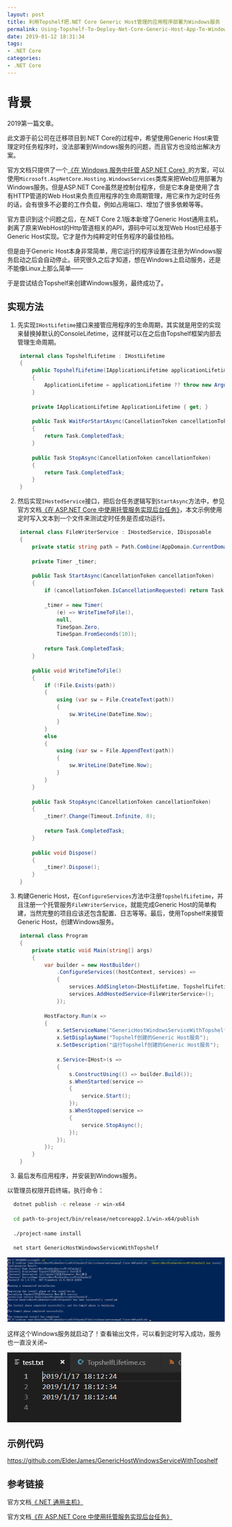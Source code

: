 ```yaml
---
layout: post
title: 利用Topshelf把.NET Core Generic Host管理的应用程序部署为Windows服务
permalink: Using-Topshelf-To-Deploy-Net-Core-Generic-Host-App-To-Windows-Services
date: 2019-01-12 18:31:34
tags:
- .NET Core
categories:
- .NET Core
---
```


# 背景

2019第一篇文章。

此文源于前公司在迁移项目到.NET Core的过程中，希望使用Generic Host来管理定时任务程序时，没法部署到Windows服务的问题，而且官方也没给出解决方案。

官方文档只提供了一个[《在 Windows 服务中托管 ASP.NET Core》](https://docs.microsoft.com/en-us/aspnet/core/host-and-deploy/windows-service?spm=a2c4e.11153940.blogcont676413.12.65753eb0BIzfmE&view=aspnetcore-2.1)的方案，可以使用`Microsoft.AspNetCore.Hosting.WindowsServices`类库来把Web应用部署为Windows服务。但是ASP.NET Core虽然是控制台程序，但是它本身是使用了含有HTTP管道的Web Host来负责应用程序的生命周期管理，用它来作为定时任务的话，会有很多不必要的工作负载，例如占用端口、增加了很多依赖等等。

官方意识到这个问题之后，在.NET Core 2.1版本新增了Generic Host通用主机，剥离了原来WebHost的Http管道相关的API，源码中可以发现Web Host已经基于Generic Host实现。它才是作为纯粹定时任务程序的最佳拍档。

但是由于Generic Host本身非常简单，用它运行的程序设置在注册为Windows服务启动之后会自动停止。研究很久之后才知道，想在Windows上启动服务，还是不能像Linux上那么简单——

于是尝试结合Topshelf来创建Windows服务，最终成功了。

## 实现方法

1. 先实现`IHostLifetime`接口来接管应用程序的生命周期，其实就是用空的实现来替换掉默认的ConsoleLifetime，这样就可以在之后由Topshelf框架内部去管理生命周期。

```cs
    internal class TopshelfLifetime : IHostLifetime
    {
        public TopshelfLifetime(IApplicationLifetime applicationLifetime, IServiceProvider services)
        {
            ApplicationLifetime = applicationLifetime ?? throw new ArgumentNullException(nameof(applicationLifetime));
        }

        private IApplicationLifetime ApplicationLifetime { get; }

        public Task WaitForStartAsync(CancellationToken cancellationToken)
        {
            return Task.CompletedTask;
        }

        public Task StopAsync(CancellationToken cancellationToken)
        {
            return Task.CompletedTask;
        }
    }
```

2. 然后实现`IHostedService`接口，把后台任务逻辑写到`StartAsync`方法中，参见官方文档[《在 ASP.NET Core 中使用托管服务实现后台任务》](https://docs.microsoft.com/zh-cn/aspnet/core/fundamentals/host/hosted-services?view=aspnetcore-2.1#ihostedservice-interface)，本文示例使用定时写入文本到一个文件来测试定时任务是否成功运行。

```cs
    internal class FileWriterService : IHostedService, IDisposable
    {
        private static string path = Path.Combine(AppDomain.CurrentDomain.BaseDirectory, @"test.txt");

        private Timer _timer;

        public Task StartAsync(CancellationToken cancellationToken)
        {
            if (cancellationToken.IsCancellationRequested) return Task.FromCanceled(cancellationToken);

            _timer = new Timer(
                (e) => WriteTimeToFile(),
                null,
                TimeSpan.Zero,
                TimeSpan.FromSeconds(10));

            return Task.CompletedTask;
        }

        public void WriteTimeToFile()
        {
            if (!File.Exists(path))
            {
                using (var sw = File.CreateText(path))
                {
                    sw.WriteLine(DateTime.Now);
                }
            }
            else
            {
                using (var sw = File.AppendText(path))
                {
                    sw.WriteLine(DateTime.Now);
                }
            }
        }

        public Task StopAsync(CancellationToken cancellationToken)
        {
            _timer?.Change(Timeout.Infinite, 0);

            return Task.CompletedTask;
        }

        public void Dispose()
        {
            _timer?.Dispose();
        }
    }
```

3. 构建Generic Host，在`ConfigureServices`方法中注册`TopshelfLifetime`，并且注册一个托管服务`FileWriterService`，就能完成Generic Host的简单构建，当然完整的项目应该还包含配置、日志等等。最后，使用Topshelf来接管Generic Host，创建Windows服务。

```cs
    internal class Program
    {
        private static void Main(string[] args)
        {
            var builder = new HostBuilder()
                .ConfigureServices((hostContext, services) =>
                {
                    services.AddSingleton<IHostLifetime, TopshelfLifetime>();
                    services.AddHostedService<FileWriterService>();
                });

            HostFactory.Run(x =>
            {
                x.SetServiceName("GenericHostWindowsServiceWithTopshelf");
                x.SetDisplayName("Topshelf创建的Generic Host服务");
                x.SetDescription("运行Topshelf创建的Generic Host服务");

                x.Service<IHost>(s =>
                {
                    s.ConstructUsing(() => builder.Build());
                    s.WhenStarted(service =>
                    {
                        service.Start();
                    });
                    s.WhenStopped(service =>
                    {
                        service.StopAsync();
                    });
                });
            });
        }
    }
```

3. 最后发布应用程序，并安装到Windows服务。

以管理员权限开启终端，执行命令：

```bash
  dotnet publish -c release -r win-x64
  
  cd path-to-project/bin/release/netcoreapp2.1/win-x64/publish

  ./project-name install

  net start GenericHostWindowsServiceWithTopshelf

```

![](/images/generic-host/generic-host-install.png)

这样这个Windows服务就启动了！查看输出文件，可以看到定时写入成功，服务也一直没关闭~

![](/images/generic-host/generic-host-result.png)

## 示例代码

https://github.com/ElderJames/GenericHostWindowsServiceWithTopshelf

## 参考链接

官方文档[《.NET 通用主机》](https://docs.microsoft.com/zh-cn/aspnet/core/fundamentals/host/generic-host?view=aspnetcore-2.1)

官方文档[《在 ASP.NET Core 中使用托管服务实现后台任务》](https://docs.microsoft.com/zh-cn/aspnet/core/fundamentals/host/hosted-services?view=aspnetcore-2.1)